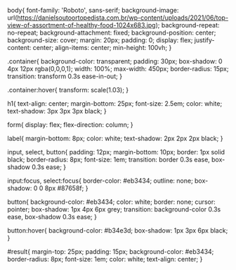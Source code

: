 body{
  font-family: 'Roboto', sans-serif;
  background-image: url(https://danielsoutoortopedista.com.br/wp-content/uploads/2021/06/top-view-of-assortment-of-healthy-food-1024x683.jpg);
  background-repeat: no-repeat;
  background-attachment: fixed;
  background-position: center;
  background-size: cover;
  margin: 20px;
  padding: 0;
  display: flex;
  justify-content: center;
  align-items: center;
  min-height: 100vh;
}

.container{
  background-color: transparent;
  padding: 30px;
  box-shadow: 0 4px 12px rgba(0,0,0,1);
  width: 100%;
  max-width: 450px;
  border-radius: 15px;
 transition: transform 0.3s ease-in-out;
}

.container:hover{
  transform: scale(1.03);
}

h1{
  text-align: center;
  margin-bottom: 25px;
  font-size: 2.5em;
  color: white;
  text-shadow: 3px 3px 3px black;
}

form{
  display: flex;
  flex-direction: column;
}
 
label{
  margin-bottom: 8px;
  color: white;
  text-shadow: 2px 2px 2px black;
}

input, select, button{
  padding: 12px;
  margin-bottom: 10px;
  border: 1px solid black;
  border-radius: 8px;
  font-size: 1em;
  transition: border 0.3s ease, box-shadow 0.3s ease;
}

input:focus, select:focus{
  border-color: #eb3434;
  outline: none;
  box-shadow: 0 0 8px #87658f;
}

button{
  background-color: #eb3434;
  color: white;
  border: none;
  cursor: pointer;
  box-shadow: 1px 4px 6px grey;
  transition: background-color 0.3s ease, box-shadow 0.3s ease;
}

button:hover{
  background-color: #b34e3d;
  box-shadow: 1px 3px 6px black;
}

#result{
  margin-top: 25px;
  padding: 15px;
  background-color: #eb3434;
  border-radius: 8px;
  font-size: 1em;
  color: white;
  text-align: center;
}
